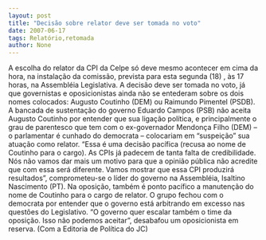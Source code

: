 ```yaml
---
layout: post
title: "Decisão sobre relator deve ser tomada no voto"
date: 2007-06-17
tags: Relatório,retomada
author: None
---
```

A escolha do relator da CPI da Celpe s&oacute; deve mesmo acontecer em cima da hora, na instala&ccedil;&atilde;o da comiss&atilde;o, prevista para esta segunda (18) , &agrave;s 17 horas,&nbsp;na Assembl&eacute;ia Legislativa. 
A decis&atilde;o deve ser tomada no voto, j&aacute; que governistas e oposicionistas ainda n&atilde;o se entederam sobre os dois nomes colocados: Augusto Coutinho (DEM)&nbsp;ou&nbsp;Raimundo Pimentel (PSDB). 
A bancada de sustenta&ccedil;&atilde;o do governo Eduardo Campos (PSB) n&atilde;o aceita Augusto Coutinho por entender que sua liga&ccedil;&atilde;o pol&iacute;tica, e principalmente o grau de parentesco que tem com o ex-governador Mendon&ccedil;a Filho (DEM) &ndash; o parlamentar &eacute; cunhado do democrata &ndash; colocariam em &ldquo;suspei&ccedil;&atilde;o&rdquo; sua atua&ccedil;&atilde;o como relator.
&ldquo;Essa &eacute; uma decis&atilde;o pac&iacute;fica (recusa ao nome de Coutinho para o cargo). As CPIs j&aacute; padecem de tanta falta de credibilidade. N&oacute;s n&atilde;o vamos dar mais um motivo para que a opini&atilde;o p&uacute;blica n&atilde;o acredite que com essa ser&aacute; diferente. Vamos mostrar que essa CPI produzir&aacute; resultados&rdquo;, comprometeu-se o l&iacute;der do governo na Assembl&eacute;ia, Isaltino Nascimento (PT).
Na oposi&ccedil;&atilde;o, tamb&eacute;m &eacute; ponto pac&iacute;fico a manuten&ccedil;&atilde;o do nome de Coutinho para o cargo de relator. O grupo fechou com o democrata por entender que o governo est&aacute; arbitrando em excesso nas quest&otilde;es do Legislativo. &ldquo;O governo quer escalar tamb&eacute;m o time da oposi&ccedil;&atilde;o. Isso n&atilde;o podemos aceitar&rdquo;, desabafou um oposicionista em reserva.
(Com a Editoria de Pol&iacute;tica do JC) 